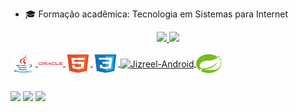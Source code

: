 - 🎓 Formação acadêmica: Tecnologia em Sistemas para Internet

<div align="center">
  <a href="https://github.com/jizreelguimaraes">
  <img height="180em" src="https://github-readme-stats.vercel.app/api?username=jizreelguimaraes&show_icons=true&theme=onedark&include_all_commits=true&count_private=true"/>
  <img height="180em" src="https://github-readme-stats.vercel.app/api/top-langs/?username=jizreelguimaraes&layout=compact&langs_count=7&theme=onedark"/>
</div>
  
<div style="display: inline_block"><br>
  <img align="center" alt="Jizreel-Java" height="30" width="40" src="https://raw.githubusercontent.com/devicons/devicon/master/icons/java/java-original.svg"  />
  <img align="center" alt="Jizreel-Oracle" height="30" width="40" src="https://raw.githubusercontent.com/devicons/devicon/master/icons/oracle/oracle-original.svg"  />
  <img align="center" alt="Jizreel-HTML" height="30" width="40" src="https://raw.githubusercontent.com/devicons/devicon/master/icons/html5/html5-original.svg">
  <img align="center" alt="Jizreel-CSS" height="30" width="40" src="https://raw.githubusercontent.com/devicons/devicon/master/icons/css3/css3-original.svg">
  <img align="center" alt="Jizreel-Android" height="30" width="40" src="https://cdn.jsdelivr.net/gh/devicons/devicon/icons/android/android-original.svg">
  <img align="center" alt="Jizreel-Spring" height="30" width="40" src="https://raw.githubusercontent.com/devicons/devicon/master/icons/spring/spring-original.svg">
 
</div>
  
  ##
 
<div> 
  <a href="https://instagram.com/jizreell" target="_blank"><img src="https://img.shields.io/badge/-Instagram-%23E4405F?style=for-the-badge&logo=instagram&logoColor=white" target="_blank"></a>
  <a href = "mailto:jizreel9310@gmail.com"><img src="https://img.shields.io/badge/-Gmail-%23333?style=for-the-badge&logo=gmail&logoColor=white" target="_blank"></a>
  <a href="https://www.linkedin.com/in/jizreelguimaraes" target="_blank"><img src="https://img.shields.io/badge/-LinkedIn-%230077B5?style=for-the-badge&logo=linkedin&logoColor=white" target="_blank"></a> 

</div>
